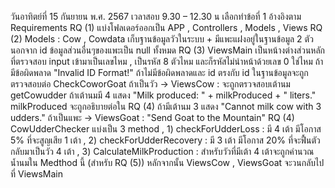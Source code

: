 วันอาทิตย์ที่ 15 กันยายน พ.ศ. 2567 เวลาสอบ 9.30 – 12.30 น 
เลือกทำข้อที่ 1 อ้างอิงตาม Requirements
RQ (1) แบ่งโฟลเดอร์ออกเป็น APP , Controllers , Models , Views
RQ (2) Models : Cow , Cowdata เก็บฐานข้อมูลวัวในระบบ + มีแพะแฝงอยู่ในฐานข้อมูล 2 ตัว นอกจาก id ข้อมูลส่วนอื่นๆของแพะเป็น null ทั้งหมด
RQ (3) ViewsMain เป็นหน้างต่างส่วนหลักที่ตรวจสอบ input เข้ามาเป็นเลขไหม , เป็นรหัส 8 ตัวไหม และก็รหัสไม่นำหน้าด้วยเลข 0 ใช่ไหม ถ้ามีข้อผิดพลาด "Invalid ID Format!" ถ้าไม่มีข้อผิดพลาดและ id ตรงกับ id ในฐานข้อมูลจะถูกตรวจสอบต่อ CheckCoworGoat ถ้าเป็นวัว -> ViewsCow : จะถูกตรวจสอบเต้านม getCowudder ถ้าเต้านมมี 4 แสดง "Milk produced: " + milkProduced + " liters."  milkProduced จะถูกอธิบายต่อใน RQ (4) ถ้ามีเต้านม 3 แสดง "Cannot milk cow with 3 udders."
ถ้าเป็นแพะ -> ViewsGoat : "Send Goat to the Mountain"
RQ (4) CowUdderChecker แบ่งเป็น 3 method , 1) checkForUdderLoss : มี 4 เต้า มีโอกาส 5% ที่จะสูญเสีย 1 เต้า
, 2) checkForUdderRecovery : มี 3 เต้า มีโอกาส 20% ที่จะฟื้นตัวกลับมาเป็นวัว 4 เต้า , 3) CalculateMilkProduction : สำหรับวัวที่มีเต้า 4 เต้าจะถูกคำนวณน้ำนมใน Medthod นี้ (สำหรับ RQ (5)) 
หลักจากนั้น ViewsCow , ViewsGoat จะวนกลับไปที่ ViewsMain 
 

 
 
